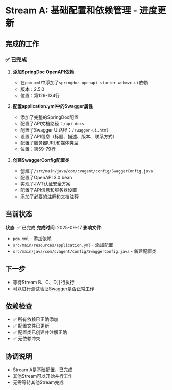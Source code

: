 # Stream A: 基础配置和依赖管理 - 进度更新

## 完成的工作

### ✅ 已完成
1. **添加SpringDoc OpenAPI依赖**
   - 在`pom.xml`中添加了`springdoc-openapi-starter-webmvc-ui`依赖
   - 版本：2.5.0
   - 位置：第129-134行

2. **配置application.yml中的Swagger属性**
   - 添加了完整的SpringDoc配置
   - 配置了API文档路径：`/api-docs`
   - 配置了Swagger UI路径：`/swagger-ui.html`
   - 设置了API信息（标题、描述、版本、联系方式）
   - 配置了服务器URL和媒体类型
   - 位置：第59-79行

3. **创建SwaggerConfig配置类**
   - 创建了`/src/main/java/com/cvagent/config/SwaggerConfig.java`
   - 配置了OpenAPI 3.0 bean
   - 实现了JWT认证安全方案
   - 配置了API信息和服务器设置
   - 添加了必要的注解和文档注释

## 当前状态
**状态**: ✅ 已完成
**完成时间**: 2025-09-17
**影响文件**:
- `pom.xml` - 添加依赖
- `src/main/resources/application.yml` - 添加配置
- `src/main/java/com/cvagent/config/SwaggerConfig.java` - 新建配置类

## 下一步
- 等待Stream B、C、D并行执行
- 可以进行测试验证Swagger是否正常工作

## 依赖检查
- ✅ 所有依赖已正确添加
- ✅ 配置文件已更新
- ✅ 配置类已创建并注解正确
- ✅ 无依赖冲突

## 协调说明
- Stream A是基础配置，已完成
- 其他Stream可以开始并行工作
- 无需等待其他Stream完成